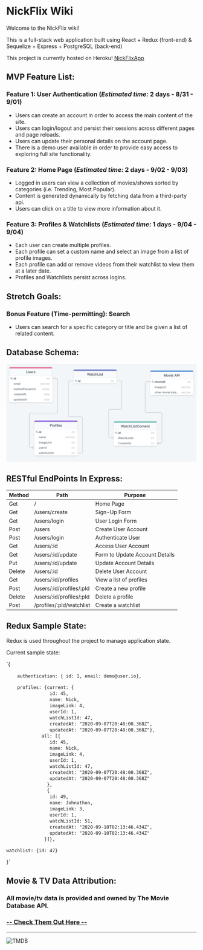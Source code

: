 # NickFlix Wiki

Welcome to the NickFlix wiki!

This is a full-stack web application built using React + Redux (front-end) & Sequelize + Express + PostgreSQL (back-end)

This project is currently hosted on Heroku!  [NickFlixApp](https://nickflixapp.herokuapp.com/)

## MVP Feature List:

### Feature 1: User Authentication (_Estimated time:_ 2 days - 8/31 - 9/01)
* Users can create an account in order to access the main content of the site.
* Users can login/logout and persist their sessions across different pages and page reloads.
* Users can update their personal details on the account page.
* There is a demo user available in order to provide easy access to exploring full site functionality.

### Feature 2: Home Page (_Estimated time:_ 2 days - 9/02 - 9/03)
* Logged in users can view a collection of movies/shows sorted by categories (i.e. Trending, Most Popular).
* Content is generated dynamically by fetching data from a third-party api.
* Users can click on a title to view more information about it.

### Feature 3: Profiles & Watchlists (_Estimated time:_ 1 days - 9/04 - 9/04)
* Each user can create multiple profiles.
* Each profile can set a custom name and select an image from a list of profile images.
* Each profile can add or remove videos from their watchlist to view them at a later date.
* Profiles and Watchlists persist across logins.

## Stretch Goals:

### Bonus Feature (Time-permitting): Search
* Users can search for a specific category or title and be given a list of related content.


## Database Schema:
<img src="./client/src/images/Database-Schema.png"/>


## RESTful EndPoints In Express:

| Method         | Path                     | Purpose              |
|---             |---                       |---                   |
| Get            | /                        |  Home Page           |
| Get            | /users/create            |  Sign-Up Form        |
| Get            | /users/login             |  User Login Form     |
| Post           | /users                   |  Create User Account |
| Post           | /users/login             |  Authenticate User   |
| Get            | /users/:id               |  Access User Account |
| Get            | /users/:id/update        |  Form to Update Account Details |
| Put            | /users/:id/update        |  Update Account Details |
| Delete         | /users/:id               |  Delete User Account |
| Get            | /users/:id/profiles      |  View a list of profiles |
| Post           | /users/:id/profiles/:pId |  Create a new profile|
| Delete         | /users/:id/profiles/:pId |  Delete a profile |
| Post           | /profiles/:pId/watchlist |  Create a watchlist|

## Redux Sample State:

Redux is used throughout the project to manage application state.

Current sample state:

`{
```
    authentication: { id: 1, email: demo@user.io},
```
```
    profiles: {current: {
                id: 45,
                name: Nick,
                imageLink: 4,
                userId: 1,
                watchListId: 47,
                createdAt: "2020-09-07T20:48:00.368Z",
                updatedAt: "2020-09-07T20:48:00.368Z"},
             all: [{
                id: 45,
                name: Nick,
                imageLink: 4,
                userId: 1,
                watchListId: 47,
                createdAt: "2020-09-07T20:48:00.368Z",
                updatedAt: "2020-09-07T20:48:00.368Z"
               },
               {
                id: 49,
                name: Johnathon,
                imageLink: 3,
                userId: 1,
                watchListId: 51,
                createdAt: "2020-09-10T02:13:46.434Z",
                updatedAt: "2020-09-10T02:13:46.434Z"
              }]},
```
```
watchlist: {id: 47}
```
}`

## Movie & TV Data Attribution:
### All movie/tv data is provided and owned by The Movie Database API.
### [ -- Check Them Out Here --](https://www.themoviedb.org/)

***

![TMDB](https://www.themoviedb.org/assets/2/v4/logos/v2/blue_long_2-9665a76b1ae401a510ec1e0ca40ddcb3b0cfe45f1d51b77a308fea0845885648.svg)
